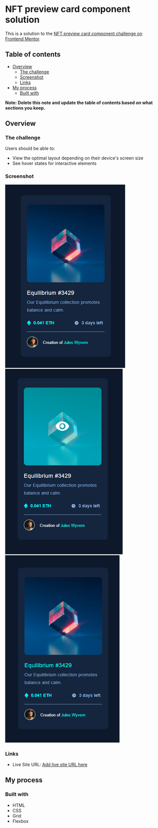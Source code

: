 # NFT preview card component solution

This is a solution to the [NFT preview card component challenge on Frontend Mentor](https://www.frontendmentor.io/challenges/nft-preview-card-component-SbdUL_w0U). 

## Table of contents

- [Overview](#overview)
  - [The challenge](#the-challenge)
  - [Screenshot](#screenshot)
  - [Links](#links)
- [My process](#my-process)
  - [Built with](#built-with)

**Note: Delete this note and update the table of contents based on what sections you keep.**

## Overview

### The challenge

Users should be able to:

- View the optimal layout depending on their device's screen size
- See hover states for interactive elements

### Screenshot

![](images/Screenshot_1.png)
![](images/Screenshot_2.png)
![](images/Screenshot_3.png)


### Links

- Live Site URL: [Add live site URL here](https://lidijaal.github.io/NFTPreviewCardComponent/)


## My process


### Built with

- HTML
- CSS
- Grid
- Flexbox

